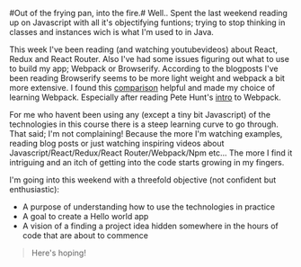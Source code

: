 #Out of the frying pan, into the fire.#
Well.. Spent the last weekend reading up on Javascript with all it's objectifying funtions; trying to stop thinking in classes and instances wich is what I'm used to in Java. 

This week I've been reading (and watching youtubevideos) about React, Redux and React Router. Also I've had some issues figuring out what to use to build my app; Webpack or Browserify. According to the blogposts I've been reading Browserify seems to be more light weight and webpack a bit more extensive. I found this [comparison](https://medium.com/@housecor/browserify-vs-webpack-b3d7ca08a0a9) helpful and made my choice of learning Webpack. Especially after reading Pete Hunt's [intro](https://github.com/petehunt/webpack-howto) to Webpack.

For me who havent been using any (except a tiny bit Javascript) of the technologies in this course there is a steep learning curve to go through. That said; I'm not complaining! Because the more I'm watching examples, reading blog posts or just watching inspiring videos about Javascript/React/Redux/React Router/Webpack/Npm etc... The more I find it intriguing and an itch of getting into the code starts growing in my fingers. 

I'm going into this weekend with a threefold objective (not confident but enthusiastic): 
* A purpose of understanding how to use the technologies in practice
* A goal to create a Hello world app
* A vision of a finding a project idea hidden somewhere in the hours of code that are about to commence

> Here's hoping!
